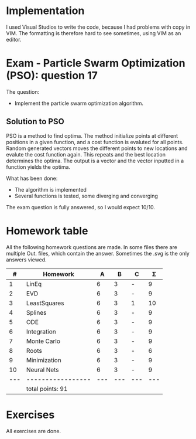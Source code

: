 # Implementation
I used Visual Studios to write the code, because I had problems with copy in VIM. 
The formatting is therefore hard to see sometimes, using VIM as an editor.

# Exam - Particle Swarm Optimization (PSO): question 17
The question: 
- Implement the particle swarm optimization algorithm.

## Solution to PSO
PSO is a method to find optima. The method initialize points at different positions in a given function, and a cost function is evaluted for all points.
Random generated vectors moves the different points to new locations and evalute the cost function again. This repeats and the best location determines the optima.
The output is a vector and the vector inputted in a function yields the optima.

What has been done:
- The algorithm is implemented
- Several functions is tested, some diverging and converging

The exam question is fully answered, so I would expect 10/10.
 
# Homework table
All the following homework questions are made. In some files there are multiple Out. files, which contain the answer.
Sometimes the .svg is the only answers viewed.

| # | Homework        | A | B | C | Σ |
|---|-----------------|---|---|---|---|
| 1 | LinEq           | 6 | 3 | - | 9 |
| 2 | EVD             | 6 | 3 | - | 9 |
| 3 | LeastSquares    | 6 | 3 | 1 | 10 |
| 4 | Splines         | 6 | 3 | - | 9 |
| 5 | ODE             | 6 | 3 | - | 9 |
| 6 | Integration     | 6 | 3 | - | 9 |
| 7 | Monte Carlo     | 6 | 3 | - | 9 |
| 8 | Roots           | 6 | 3 | - | 6 |
| 9 | Minimization    | 6 | 3 | - | 9 |
| 10| Neural Nets     | 6 | 3 | - | 9 |
|---|-----------------|---|---|---|---|
|   | total points: 91|   |   |   |   |


# Exercises
All exercises are done.
